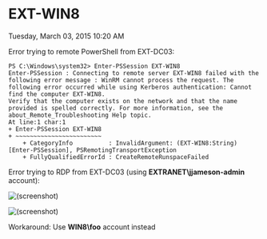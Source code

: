 ﻿# EXT-WIN8

Tuesday, March 03, 2015
10:20 AM

Error trying to remote PowerShell from EXT-DC03:

```Text
PS C:\Windows\system32> Enter-PSSession EXT-WIN8
Enter-PSSession : Connecting to remote server EXT-WIN8 failed with the following error message : WinRM cannot process the request. The following error occurred while using Kerberos authentication: Cannot find the computer EXT-WIN8.
Verify that the computer exists on the network and that the name provided is spelled correctly. For more information, see the about_Remote_Troubleshooting Help topic.
At line:1 char:1
+ Enter-PSSession EXT-WIN8
+ ~~~~~~~~~~~~~~~~~~~~~~~~
    + CategoryInfo          : InvalidArgument: (EXT-WIN8:String) [Enter-PSSession], PSRemotingTransportException
    + FullyQualifiedErrorId : CreateRemoteRunspaceFailed
```

Error trying to RDP from EXT-DC03 (using **EXTRANET\\jjameson-admin** account):

![(screenshot)](https://assets.technologytoolbox.com/screenshots/F7/343340796F3AA154F750FFCDA26409E0F80A37F7.png)

![(screenshot)](https://assets.technologytoolbox.com/screenshots/94/4D46BAF3094157811BA7CABB10BD8BB8EC7F0C94.png)

Workaround: Use **WIN8\\foo** account instead
